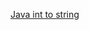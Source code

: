 [Java int to string](https://www.hackerrank.com/challenges/java-int-to-string/problem?isFullScreen=true)